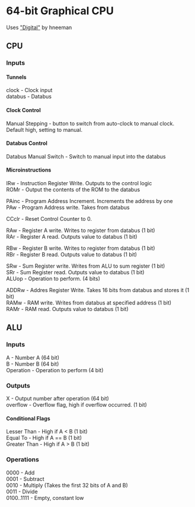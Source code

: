 # 64-bit Graphical CPU
Uses ["Digital"](https://github.com/hneemann/Digital) by hneeman
## CPU
### Inputs
#### Tunnels
clock - Clock input  
databus - Databus

#### Clock Control
Manual Stepping - button to switch from auto-clock to manual clock. Default high, setting to manual.  

#### Databus Control
Databus Manual Switch - Switch to manual input into the databus  

#### Microinstructions
IRw - Instruction Register Write. Outputs to the control logic  
ROMr - Output the contents of the ROM to the databus  
  
PAinc - Program Address Increment. Increments the address by one  
PAw - Program Address write. Takes from databus  

CCclr - Reset Control Counter to 0.

RAw - Register A write. Writes to register from databus (1 bit)  
RAr - Register A read. Outputs value to databus (1 bit)  

RBw - Register B write. Writes to register from databus (1 bit)  
RBr - Register B read. Outputs value to databus (1 bit)  

SRw - Sum Register write. Writes from ALU to sum register (1 bit)  
SRr - Sum Register read. Outputs value to databus (1 bit)  
ALUop - Operation to perform. (4 bits)  

ADDRw - Addres Register Write. Takes 16 bits from databus and stores it (1 bit)  
RAMw - RAM write. Writes from databus at specified address (1 bit)  
RAMr - RAM read. Outputs value to databus (1 bit)  

## ALU
### Inputs
A - Number A (64 bit)  
B - Number B (64 bit)  
Operation - Operation to perform (4 bit)  

### Outputs
X - Output number after operation  (64 bit)  
overflow - Overflow flag, high if overflow occurred. (1 bit)  
#### Conditional Flags
Lesser Than - High if A < B  (1 bit)  
Equal To - High if A == B  (1 bit)  
Greater Than - High if A > B  (1 bit)  

### Operations
0000 - Add  
0001 - Subtract  
0010 - Multiply (Takes the first 32 bits of A and B)  
0011 - Divide  
0100..1111 - Empty, constant low
